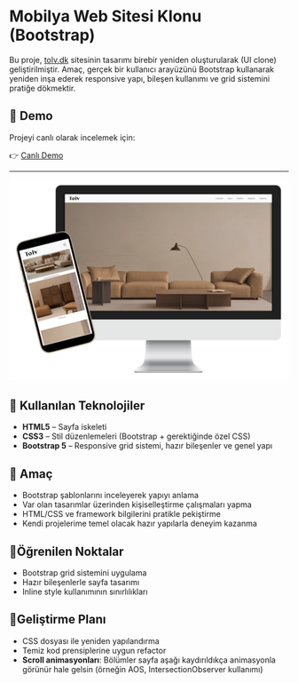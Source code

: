# Mobilya Web Sitesi Klonu (Bootstrap)

Bu proje, [tolv.dk](https://tolv.dk) sitesinin tasarımı birebir yeniden oluşturularak (UI clone) geliştirilmiştir.
Amaç, gerçek bir kullanıcı arayüzünü Bootstrap kullanarak yeniden inşa ederek responsive yapı, bileşen kullanımı ve grid sistemini pratiğe dökmektir.
## 🔗 Demo

Projeyi canlı olarak incelemek için:

👉 [Canlı Demo](https://tugce.42web.io)

---

![Proje Görseli](../bootstrap-mobilya-websitesi/img/bootstrap-mobilya-websitesi.png)


## 🔧 Kullanılan Teknolojiler

- **HTML5** – Sayfa iskeleti  
- **CSS3** – Stil düzenlemeleri (Bootstrap + gerektiğinde özel CSS)  
- **Bootstrap 5** – Responsive grid sistemi, hazır bileşenler ve genel yapı  

## 🎯 Amaç

- Bootstrap şablonlarını inceleyerek yapıyı anlama  
- Var olan tasarımlar üzerinden kişiselleştirme çalışmaları yapma  
- HTML/CSS ve framework bilgilerini pratikle pekiştirme  
- Kendi projelerime temel olacak hazır yapılarla deneyim kazanma  

## 📘Öğrenilen Noktalar

- Bootstrap grid sistemini uygulama  
- Hazır bileşenlerle sayfa tasarımı  
- Inline style kullanımının sınırlılıkları

## 🚧Geliştirme Planı

- CSS dosyası ile yeniden yapılandırma  
- Temiz kod prensiplerine uygun refactor  
- **Scroll animasyonları**: Bölümler sayfa aşağı kaydırıldıkça animasyonla görünür hale gelsin (örneğin AOS, IntersectionObserver kullanımı)


